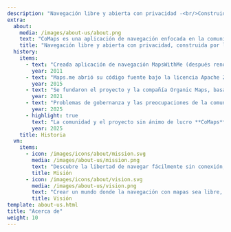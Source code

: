 ```yaml
---
description: "Navegación libre y abierta con privacidad -<br/>Construido por la comunidad"
extra:
  about:
    media: /images/about-us/about.png
    text: "CoMaps es una aplicación de navegación enfocada en la comunidad y en la privacidad para viajeros - conductores, senderistas y ciclistas. Utiliza datos de OpenStreetMap, generados colectivamente por colaboradores de todo el mundo. Ofrece navegación con privacidad, sin identificar a las personas ni recopilar sus datos. Las funcionalidades de CoMaps pueden funcionar sin una conexión a internet activa, proporcionando una navegación sin conexión en zonas urbanas o remotas, donde no hay cobertura móvil. CoMaps es un proyecto de código abierto, que prioriza el desarrollo comunitario."
    title: "Navegación libre y abierta con privacidad, construida por la comunidad"
  history:
    items:
      - text: "Creada aplicación de navegación MapsWithMe (después renombrada a Maps.me)."
        year: 2011
      - text: "Maps.me abrió su código fuente bajo la licencia Apache 2.0."
        year: 2015
      - text: "Se fundaron el proyecto y la compañía Organic Maps, basado en el código fuente de Maps.Me."
        year: 2021
      - text: "Problemas de gobernanza y las preocupaciones de la comunidad que no fueron abordados por los accionistas de la empresa paralizaron el desarrollo de Organic Maps durante meses."
        year: 2025
      - highlight: true
        text: "La comunidad y el proyecto sin ánimo de lucro **CoMaps** se fundaron por antiguos colaboradores de Organic Maps, basándose en el código fuente de Organic Maps."
        year: 2025
    title: Historia
  vm:
    items:
      - icon: /images/icons/about/mission.svg
        media: /images/about-us/mission.png
        text: "Descubre la libertad de navegar fácilmente sin conexión, con mapas centrados en la privacidad para conductores, senderistas y ciclistas, impulsados por la comunidad."
        title: Misión
      - icon: /images/icons/about/vision.svg
        media: /images/about-us/vision.png
        text: "Crear un mundo donde la navegación con mapas sea libre, y la privacidad sea por defecto la primera elección en el planeta."
        title: Visión
template: about-us.html
title: "Acerca de"
weight: 10
---
```

